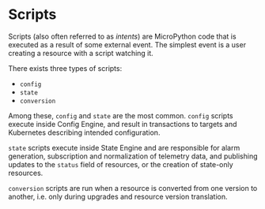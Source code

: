 # Scripts

Scripts (also often referred to as _intents_) are MicroPython code that is executed as a result of some external event. The simplest event is a user creating a resource with a script watching it.

There exists three types of scripts:

* `config`
* `state`
* `conversion`

Among these, `config` and `state` are the most common. `config` scripts execute inside Config Engine, and result in transactions to targets and Kubernetes describing intended configuration.

`state` scripts execute inside State Engine and are responsible for alarm generation, subscription and normalization of telemetry data, and publishing updates to the `status` field of resources, or the creation of state-only resources.

`conversion` scripts are run when a resource is converted from one version to another, i.e. only during upgrades and resource version translation.

<!-- # Updating resources in the system -->

<!-- # React to telemetry events -->
